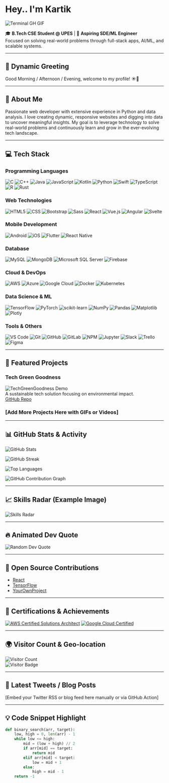 # Hey.. I'm Kartik

![Terminal GH GIF](https://raw.githubusercontent.com/kartikkkdua/kartikkkdua/main/termina-gh.gif)

🎓 **B.Tech CSE Student @ UPES** | 💼 **Aspiring SDE/ML Engineer**  
Focused on solving real-world problems through full-stack apps, AI/ML, and scalable systems.

---

## 👋 Dynamic Greeting
<!-- You can use GitHub Actions or external tools to generate this dynamically -->
Good Morning / Afternoon / Evening, welcome to my profile! ☀️🌙

---

## 🚀 About Me
Passionate web developer with extensive experience in Python and data analysis. I love creating dynamic, responsive websites and digging into data to uncover meaningful insights. My goal is to leverage technology to solve real-world problems and continuously learn and grow in the ever-evolving tech landscape.

---

## 💻 Tech Stack

### Programming Languages
![C](https://img.shields.io/badge/c-%2300599C.svg?style=for-the-badge&logo=c&logoColor=white)
![C++](https://img.shields.io/badge/c++-%2300599C.svg?style=for-the-badge&logo=c%2B%2B&logoColor=white)
![Java](https://img.shields.io/badge/java-%23ED8B00.svg?style=for-the-badge&logo=java&logoColor=white)
![JavaScript](https://img.shields.io/badge/javascript-%23323330.svg?style=for-the-badge&logo=javascript&logoColor=%23F7DF1E)
![Kotlin](https://img.shields.io/badge/kotlin-%237F52FF.svg?style=for-the-badge&logo=kotlin&logoColor=white)
![Python](https://img.shields.io/badge/python-3670A0?style=for-the-badge&logo=python&logoColor=ffdd54)
![Swift](https://img.shields.io/badge/swift-F54A2A.svg?style=for-the-badge&logo=swift&logoColor=white)
![TypeScript](https://img.shields.io/badge/typescript-%23007ACC.svg?style=for-the-badge&logo=typescript&logoColor=white)
![R](https://img.shields.io/badge/R-%23276DC3.svg?style=for-the-badge&logo=r&logoColor=white)
![Rust](https://img.shields.io/badge/rust-%23000000.svg?style=for-the-badge&logo=rust&logoColor=white)

### Web Technologies
![HTML5](https://img.shields.io/badge/html5-%23E34F26.svg?style=for-the-badge&logo=html5&logoColor=white)
![CSS](https://img.shields.io/badge/CSS-239120?style=for-the-badge&logo=css3&logoColor=white)
![Bootstrap](https://img.shields.io/badge/bootstrap-563D7C?style=for-the-badge&logo=bootstrap&logoColor=white)
![Sass](https://img.shields.io/badge/Sass-CC6699?style=for-the-badge&logo=sass&logoColor=white)
![React](https://img.shields.io/badge/react-%2320232a.svg?style=for-the-badge&logo=react&logoColor=%2361DAFB)
![Vue.js](https://img.shields.io/badge/vue.js-%234FC08D.svg?style=for-the-badge&logo=vue-dot-js&logoColor=white)
![Angular](https://img.shields.io/badge/angular-%23DD0031.svg?style=for-the-badge&logo=angular&logoColor=white)
![Svelte](https://img.shields.io/badge/svelte-%23FF3E00.svg?style=for-the-badge&logo=svelte&logoColor=white)

### Mobile Development
![Android](https://img.shields.io/badge/android-%23096CFF.svg?style=for-the-badge&logo=android&logoColor=white)
![iOS](https://img.shields.io/badge/ios-%23000000.svg?style=for-the-badge&logo=ios&logoColor=white)
![Flutter](https://img.shields.io/badge/flutter-%2302569B.svg?style=for-the-badge&logo=flutter&logoColor=white)
![React Native](https://img.shields.io/badge/react_native-%2320232a.svg?style=for-the-badge&logo=react&logoColor=%2361DAFB)

### Database
![MySQL](https://img.shields.io/badge/mysql-%234479A1.svg?style=for-the-badge&logo=mysql&logoColor=white)
![MongoDB](https://img.shields.io/badge/mongodb-%234ea94b.svg?style=for-the-badge&logo=mongodb&logoColor=white)
![Microsoft SQL Server](https://img.shields.io/badge/microsoftsqlserver-%23CC2927.svg?style=for-the-badge&logo=microsoft%20sql%20server&logoColor=white)
![Firebase](https://img.shields.io/badge/firebase-%23039BE5.svg?style=for-the-badge&logo=firebase)

### Cloud & DevOps
![AWS](https://img.shields.io/badge/aws-%23FF9900.svg?style=for-the-badge&logo=amazon-aws&logoColor=white)
![Azure](https://img.shields.io/badge/azure-%230072C6.svg?style=for-the-badge&logo=azure-devops&logoColor=white)
![Google Cloud](https://img.shields.io/badge/googlecloud-%234285F4.svg?style=for-the-badge&logo=google-cloud&logoColor=white)
![Docker](https://img.shields.io/badge/docker-%230db7ed.svg?style=for-the-badge&logo=docker&logoColor=white)
![Kubernetes](https://img.shields.io/badge/kubernetes-%23326ce5.svg?style=for-the-badge&logo=kubernetes&logoColor=white)

### Data Science & ML
![TensorFlow](https://img.shields.io/badge/tensorflow-%23FF6F00.svg?style=for-the-badge&logo=tensorflow&logoColor=white)
![PyTorch](https://img.shields.io/badge/pytorch-%23EE4C2C.svg?style=for-the-badge&logo=pytorch&logoColor=white)
![scikit-learn](https://img.shields.io/badge/scikit--learn-%23F7931E.svg?style=for-the-badge&logo=scikit-learn&logoColor=white)
![NumPy](https://img.shields.io/badge/numpy-%23013243.svg?style=for-the-badge&logo=numpy&logoColor=white)
![Pandas](https://img.shields.io/badge/pandas-%23150458.svg?style=for-the-badge&logo=pandas&logoColor=white)
![Matplotlib](https://img.shields.io/badge/matplotlib-%23ffffff.svg?style=for-the-badge&logo=matplotlib&logoColor=black)
![Plotly](https://img.shields.io/badge/plotly-%233F4F75.svg?style=for-the-badge&logo=plotly&logoColor=white)

### Tools & Others
![VS Code](https://img.shields.io/badge/visualstudiocode-%23007ACC.svg?style=for-the-badge&logo=visual-studio-code&logoColor=white)
![Git](https://img.shields.io/badge/git-%23F05032.svg?style=for-the-badge&logo=git&logoColor=white)
![GitHub](https://img.shields.io/badge/github-%23121011.svg?style=for-the-badge&logo=github&logoColor=white)
![GitLab](https://img.shields.io/badge/gitlab-%23181717.svg?style=for-the-badge&logo=gitlab&logoColor=white)
![NPM](https://img.shields.io/badge/npm-%23CB3837.svg?style=for-the-badge&logo=npm&logoColor=white)
![Jupyter](https://img.shields.io/badge/jupyter-%23F37626.svg?style=for-the-badge&logo=jupyter&logoColor=white)
![Slack](https://img.shields.io/badge/slack-%234A154B.svg?style=for-the-badge&logo=slack&logoColor=white)
![Trello](https://img.shields.io/badge/trello-%23026AA7.svg?style=for-the-badge&logo=trello&logoColor=white)
![Figma](https://img.shields.io/badge/figma-%23F24E1E.svg?style=for-the-badge&logo=figma&logoColor=white)

---

## 🚩 Featured Projects

### Tech Green Goodness  
![TechGreenGoodness Demo](https://github.com/kartikkkdua/TechGreenGoodness/demo.gif)  
A sustainable tech solution focusing on environmental impact.  
[GitHub Repo](https://github.com/kartikkkdua/TechGreenGoodness)  

### [Add More Projects Here with GIFs or Videos]

---

## 📊 GitHub Stats & Activity

![GitHub Stats](https://github-readme-stats.vercel.app/api?username=kartikkkdua&theme=dark&hide_border=false&include_all_commits=true&count_private=true)

![GitHub Streak](https://github-readme-streak-stats.herokuapp.com/?user=kartikkkdua&theme=dark&hide_border=false)

![Top Languages](https://github-readme-stats.vercel.app/api/top-langs/?username=kartikkkdua&theme=dark&hide_border=false&include_all_commits=true&count_private=true&layout=compact)

![GitHub Contribution Graph](https://activity-graph.herokuapp.com/graph?username=kartikkkdua&theme=react-dark)

---

## 📈 Skills Radar (Example Image)
![Skills Radar](https://raw.githubusercontent.com/kartikkkdua/kartikkkdua/main/skills-radar.png)
<!-- Replace with your own radar chart -->

---

## 🔥 Animated Dev Quote
![Random Dev Quote](https://quotes-github-readme.vercel.app/api?type=horizontal&theme=tokyonight)

---

## 🌟 Open Source Contributions
- [React](https://github.com/facebook/react)  
- [TensorFlow](https://github.com/tensorflow/tensorflow)  
- [YourOwnProject](https://github.com/kartikkkdua/YourOwnProject)

---

## 🏅 Certifications & Achievements
[![AWS Certified Solutions Architect](https://img.shields.io/badge/AWS%20Certified-Solutions%20Architect-yellow?style=for-the-badge&logo=amazon-aws)](https://aws.amazon.com/certification/certified-solutions-architect-associate/)
[![Google Cloud Certified](https://img.shields.io/badge/Google%20Cloud-Certified-blue?style=for-the-badge&logo=google-cloud)](https://cloud.google.com/certification)

---

## 🌍 Visitor Count & Geo-location

![Visitor Count](https://komarev.com/ghpvc/?username=kartikkkdua&color=blue)  
![Visitor Badge](https://visitor-badge.laobi.icu/badge?page_id=kartikkkdua.kartikkkdua)

---

## 💬 Latest Tweets / Blog Posts  
[Embed your Twitter RSS or blog feed here manually or via GitHub Action]

---

## 💡 Code Snippet Highlight

```python
def binary_search(arr, target):
    low, high = 0, len(arr) - 1
    while low <= high:
        mid = (low + high) // 2
        if arr[mid] == target:
            return mid
        elif arr[mid] < target:
            low = mid + 1
        else:
            high = mid - 1
    return -1
